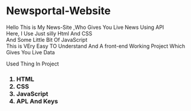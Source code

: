 # Newsportal-Website
Hello This is My News-Site ,Who Gives You Live News Using API <br>
Here, I Use Just silly Html And CSS <br>
And Some Little Bit Of JavaScript <br>
This is VEry Easy TO Understand And A front-end Working Project Which Gives You Live Data <br>

Used Thing In Project <H3>
1) HTML
2) CSS
3) JavaScript
4) APL And Keys
